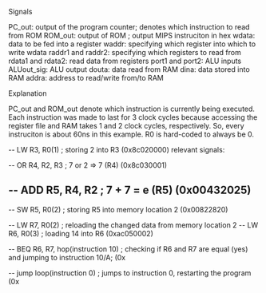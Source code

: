 Signals

PC_out: output of the program counter; denotes which instruction to read from ROM
ROM_out: output of ROM ; output MIPS instruciton in hex
wdata: data to be fed into a register
waddr: specifying which register into which to write wdata
raddr1 and raddr2: specifying which registers to read from
rdata1 and rdata2: read data from registers
port1 and port2: ALU inputs
ALUout_sig: ALU output
douta: data read from RAM
dina: data stored into RAM
addra: address to read/write from/to RAM

Explanation

PC_out and ROM_out denote which instruction is currently being executed. Each instruction was made to last for 3 clock cycles because accessing the register file and RAM takes 1 and 2 clock cycles, respectively. So, every instruciton is about 60ns in this example. R0 is hard-coded to always be 0.

-- LW R3, R0(1) ; storing 2 into R3 (0x8c020000)
relevant signals: 


-- OR R4, R2, R3 ; 7 or 2 => 7 (R4) (0x8c030001)


-- ADD R5, R4, R2 ; 7 + 7 = e (R5) (0x00432025)
-

-- SW R5, R0(2) ; storing R5 into memory location 2 (0x00822820)


-- LW R7, R0(2) ; reloading the changed data from memory location 2 -- LW R6, R0(3) ; loading 14 into R6 (0xac050002)


-- BEQ R6, R7, hop(instruction 10) ; checking if R6 and R7 are equal (yes) and jumping to instruction 10/A; (0x

-- jump loop(instruction 0) ; jumps to instruction 0, restarting the program (0x

